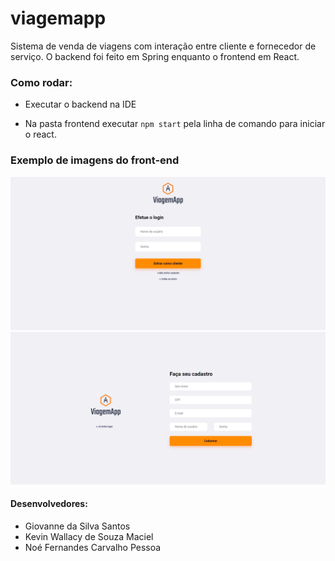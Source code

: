 # viagemapp

Sistema de venda de viagens com interação entre cliente e fornecedor de serviço.
O backend foi feito em Spring enquanto o frontend em React.

### Como rodar:
- Executar o backend na IDE

- Na pasta frontend executar `npm start` pela linha de comando para iniciar o react.

### Exemplo de imagens do front-end

![img1](login.png)
![img2](cadastro.png)

#### Desenvolvedores:
- Giovanne da Silva Santos
- Kevin Wallacy de Souza Maciel
- Noé Fernandes Carvalho Pessoa
